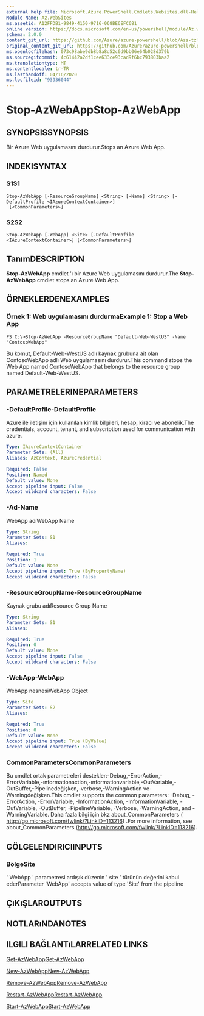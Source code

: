 ```yaml
---
external help file: Microsoft.Azure.PowerShell.Cmdlets.Websites.dll-Help.xml
Module Name: Az.WebSites
ms.assetid: A12FFDB1-9849-4150-9716-068BE6EFC681
online version: https://docs.microsoft.com/en-us/powershell/module/Az.websites/stop-Azwebapp
schema: 2.0.0
content_git_url: https://github.com/Azure/azure-powershell/blob/Azs-tzl/src/Websites/Websites/help/Stop-AzWebApp.md
original_content_git_url: https://github.com/Azure/azure-powershell/blob/Azs-tzl/src/Websites/Websites/help/Stop-AzWebApp.md
ms.openlocfilehash: 073c98abe9db8b8a8d52c6d9bb06e64b028d379b
ms.sourcegitcommit: 4c61442a2df1cee633ce93cad9f6bc793803baa2
ms.translationtype: MT
ms.contentlocale: tr-TR
ms.lasthandoff: 04/16/2020
ms.locfileid: "93936044"
---
```

# <span data-ttu-id="d54a2-101">Stop-AzWebApp</span><span class="sxs-lookup"><span data-stu-id="d54a2-101">Stop-AzWebApp</span></span>

## <span data-ttu-id="d54a2-102">SYNOPSIS</span><span class="sxs-lookup"><span data-stu-id="d54a2-102">SYNOPSIS</span></span>
<span data-ttu-id="d54a2-103">Bir Azure Web uygulamasını durdurur.</span><span class="sxs-lookup"><span data-stu-id="d54a2-103">Stops an Azure Web App.</span></span>

## <span data-ttu-id="d54a2-104">INDEKI</span><span class="sxs-lookup"><span data-stu-id="d54a2-104">SYNTAX</span></span>

### <span data-ttu-id="d54a2-105">S1</span><span class="sxs-lookup"><span data-stu-id="d54a2-105">S1</span></span>
```
Stop-AzWebApp [-ResourceGroupName] <String> [-Name] <String> [-DefaultProfile <IAzureContextContainer>]
 [<CommonParameters>]
```

### <span data-ttu-id="d54a2-106">S2</span><span class="sxs-lookup"><span data-stu-id="d54a2-106">S2</span></span>
```
Stop-AzWebApp [-WebApp] <Site> [-DefaultProfile <IAzureContextContainer>] [<CommonParameters>]
```

## <span data-ttu-id="d54a2-107">Tanım</span><span class="sxs-lookup"><span data-stu-id="d54a2-107">DESCRIPTION</span></span>
<span data-ttu-id="d54a2-108">**Stop-AzWebApp** cmdlet 'ı bir Azure Web uygulamasını durdurur.</span><span class="sxs-lookup"><span data-stu-id="d54a2-108">The **Stop-AzWebApp** cmdlet stops an Azure Web App.</span></span>

## <span data-ttu-id="d54a2-109">ÖRNEKLERDEN</span><span class="sxs-lookup"><span data-stu-id="d54a2-109">EXAMPLES</span></span>

### <span data-ttu-id="d54a2-110">Örnek 1: Web uygulamasını durdurma</span><span class="sxs-lookup"><span data-stu-id="d54a2-110">Example 1: Stop a Web App</span></span>
```
PS C:\>Stop-AzWebApp -ResourceGroupName "Default-Web-WestUS" -Name "ContosoWebApp"
```

<span data-ttu-id="d54a2-111">Bu komut, Default-Web-WestUS adlı kaynak grubuna ait olan ContosoWebApp adlı Web uygulamasını durdurur.</span><span class="sxs-lookup"><span data-stu-id="d54a2-111">This command stops the Web App named ContosoWebApp that belongs to the resource group named Default-Web-WestUS.</span></span>

## <span data-ttu-id="d54a2-112">PARAMETRELERINE</span><span class="sxs-lookup"><span data-stu-id="d54a2-112">PARAMETERS</span></span>

### <span data-ttu-id="d54a2-113">-DefaultProfile</span><span class="sxs-lookup"><span data-stu-id="d54a2-113">-DefaultProfile</span></span>
<span data-ttu-id="d54a2-114">Azure ile iletişim için kullanılan kimlik bilgileri, hesap, kiracı ve abonelik.</span><span class="sxs-lookup"><span data-stu-id="d54a2-114">The credentials, account, tenant, and subscription used for communication with azure.</span></span>

```yaml
Type: IAzureContextContainer
Parameter Sets: (All)
Aliases: AzContext, AzureCredential

Required: False
Position: Named
Default value: None
Accept pipeline input: False
Accept wildcard characters: False
```

### <span data-ttu-id="d54a2-115">-Ad</span><span class="sxs-lookup"><span data-stu-id="d54a2-115">-Name</span></span>
<span data-ttu-id="d54a2-116">WebApp adı</span><span class="sxs-lookup"><span data-stu-id="d54a2-116">WebApp Name</span></span>

```yaml
Type: String
Parameter Sets: S1
Aliases: 

Required: True
Position: 1
Default value: None
Accept pipeline input: True (ByPropertyName)
Accept wildcard characters: False
```

### <span data-ttu-id="d54a2-117">-ResourceGroupName</span><span class="sxs-lookup"><span data-stu-id="d54a2-117">-ResourceGroupName</span></span>
<span data-ttu-id="d54a2-118">Kaynak grubu adı</span><span class="sxs-lookup"><span data-stu-id="d54a2-118">Resource Group Name</span></span>

```yaml
Type: String
Parameter Sets: S1
Aliases: 

Required: True
Position: 0
Default value: None
Accept pipeline input: False
Accept wildcard characters: False
```

### <span data-ttu-id="d54a2-119">-WebApp</span><span class="sxs-lookup"><span data-stu-id="d54a2-119">-WebApp</span></span>
<span data-ttu-id="d54a2-120">WebApp nesnesi</span><span class="sxs-lookup"><span data-stu-id="d54a2-120">WebApp Object</span></span>

```yaml
Type: Site
Parameter Sets: S2
Aliases: 

Required: True
Position: 0
Default value: None
Accept pipeline input: True (ByValue)
Accept wildcard characters: False
```

### <span data-ttu-id="d54a2-121">CommonParameters</span><span class="sxs-lookup"><span data-stu-id="d54a2-121">CommonParameters</span></span>
<span data-ttu-id="d54a2-122">Bu cmdlet ortak parametreleri destekler:-Debug,-ErrorAction,-ErrorVariable,-ınformationaction,-ınformationvariable,-OutVariable,-OutBuffer,-Pipelinedeğişken,-verbose,-WarningAction ve-Warningdeğişken.</span><span class="sxs-lookup"><span data-stu-id="d54a2-122">This cmdlet supports the common parameters: -Debug, -ErrorAction, -ErrorVariable, -InformationAction, -InformationVariable, -OutVariable, -OutBuffer, -PipelineVariable, -Verbose, -WarningAction, and -WarningVariable.</span></span> <span data-ttu-id="d54a2-123">Daha fazla bilgi için bkz about_CommonParameters ( http://go.microsoft.com/fwlink/?LinkID=113216) .</span><span class="sxs-lookup"><span data-stu-id="d54a2-123">For more information, see about_CommonParameters (http://go.microsoft.com/fwlink/?LinkID=113216).</span></span>

## <span data-ttu-id="d54a2-124">GÖLGELENDIRICI</span><span class="sxs-lookup"><span data-stu-id="d54a2-124">INPUTS</span></span>

### <span data-ttu-id="d54a2-125">Bölge</span><span class="sxs-lookup"><span data-stu-id="d54a2-125">Site</span></span>
<span data-ttu-id="d54a2-126">' WebApp ' parametresi ardışık düzenin ' site ' türünün değerini kabul eder</span><span class="sxs-lookup"><span data-stu-id="d54a2-126">Parameter 'WebApp' accepts value of type 'Site' from the pipeline</span></span>

## <span data-ttu-id="d54a2-127">ÇıKıŞLAR</span><span class="sxs-lookup"><span data-stu-id="d54a2-127">OUTPUTS</span></span>

## <span data-ttu-id="d54a2-128">NOTLARıNDA</span><span class="sxs-lookup"><span data-stu-id="d54a2-128">NOTES</span></span>

## <span data-ttu-id="d54a2-129">ILGILI BAĞLANTıLAR</span><span class="sxs-lookup"><span data-stu-id="d54a2-129">RELATED LINKS</span></span>

[<span data-ttu-id="d54a2-130">Get-AzWebApp</span><span class="sxs-lookup"><span data-stu-id="d54a2-130">Get-AzWebApp</span></span>](./Get-AzWebApp.md)

[<span data-ttu-id="d54a2-131">New-AzWebApp</span><span class="sxs-lookup"><span data-stu-id="d54a2-131">New-AzWebApp</span></span>](./New-AzWebApp.md)

[<span data-ttu-id="d54a2-132">Remove-AzWebApp</span><span class="sxs-lookup"><span data-stu-id="d54a2-132">Remove-AzWebApp</span></span>](./Remove-AzWebApp.md)

[<span data-ttu-id="d54a2-133">Restart-AzWebApp</span><span class="sxs-lookup"><span data-stu-id="d54a2-133">Restart-AzWebApp</span></span>](./Restart-AzWebApp.md)

[<span data-ttu-id="d54a2-134">Start-AzWebApp</span><span class="sxs-lookup"><span data-stu-id="d54a2-134">Start-AzWebApp</span></span>](./Start-AzWebApp.md)


